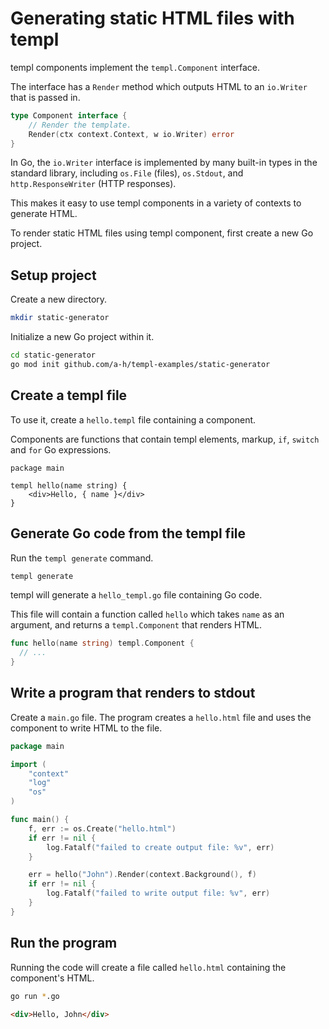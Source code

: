 # Generating static HTML files with templ

templ components implement the `templ.Component` interface.

The interface has a `Render` method which outputs HTML to an `io.Writer` that is passed in.

```go
type Component interface {
	// Render the template.
	Render(ctx context.Context, w io.Writer) error
}
```

In Go, the `io.Writer` interface is implemented by many built-in types in the standard library, including `os.File` (files), `os.Stdout`, and `http.ResponseWriter` (HTTP responses).

This makes it easy to use templ components in a variety of contexts to generate HTML.

To render static HTML files using templ component, first create a new Go project.

## Setup project

Create a new directory.

```bash
mkdir static-generator
```

Initialize a new Go project within it.

```bash
cd static-generator
go mod init github.com/a-h/templ-examples/static-generator
```

## Create a templ file

To use it, create a `hello.templ` file containing a component.

Components are functions that contain templ elements, markup, `if`, `switch` and `for` Go expressions.

```templ title="hello.templ"
package main

templ hello(name string) {
	<div>Hello, { name }</div>
}
```

## Generate Go code from the templ file

Run the `templ generate` command.

```bash
templ generate
```

templ will generate a `hello_templ.go` file containing Go code.

This file will contain a function called `hello` which takes `name` as an argument, and returns a `templ.Component` that renders HTML.

```go
func hello(name string) templ.Component {
  // ...
}
```

## Write a program that renders to stdout

Create a `main.go` file. The program creates a `hello.html` file and uses the component to write HTML to the file.

```go title="main.go"
package main

import (
	"context"
	"log"
	"os"
)

func main() {
	f, err := os.Create("hello.html")
	if err != nil {
		log.Fatalf("failed to create output file: %v", err)
	}

	err = hello("John").Render(context.Background(), f)
	if err != nil {
		log.Fatalf("failed to write output file: %v", err)
	}
}
```

## Run the program

Running the code will create a file called `hello.html` containing the component's HTML.

```bash
go run *.go
```

```html title="hello.html"
<div>Hello, John</div>
```
